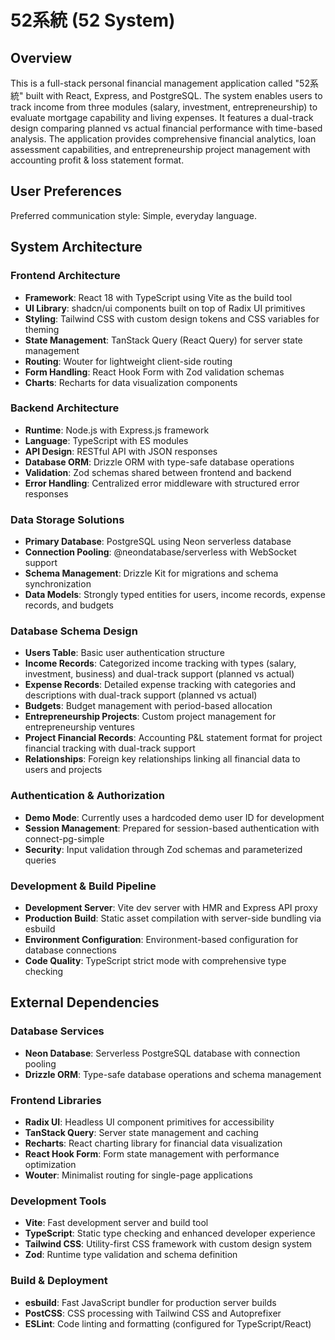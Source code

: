 # 52系統 (52 System)

## Overview

This is a full-stack personal financial management application called "52系統" built with React, Express, and PostgreSQL. The system enables users to track income from three modules (salary, investment, entrepreneurship) to evaluate mortgage capability and living expenses. It features a dual-track design comparing planned vs actual financial performance with time-based analysis. The application provides comprehensive financial analytics, loan assessment capabilities, and entrepreneurship project management with accounting profit & loss statement format.

## User Preferences

Preferred communication style: Simple, everyday language.

## System Architecture

### Frontend Architecture
- **Framework**: React 18 with TypeScript using Vite as the build tool
- **UI Library**: shadcn/ui components built on top of Radix UI primitives
- **Styling**: Tailwind CSS with custom design tokens and CSS variables for theming
- **State Management**: TanStack Query (React Query) for server state management
- **Routing**: Wouter for lightweight client-side routing
- **Form Handling**: React Hook Form with Zod validation schemas
- **Charts**: Recharts for data visualization components

### Backend Architecture
- **Runtime**: Node.js with Express.js framework
- **Language**: TypeScript with ES modules
- **API Design**: RESTful API with JSON responses
- **Database ORM**: Drizzle ORM with type-safe database operations
- **Validation**: Zod schemas shared between frontend and backend
- **Error Handling**: Centralized error middleware with structured error responses

### Data Storage Solutions
- **Primary Database**: PostgreSQL using Neon serverless database
- **Connection Pooling**: @neondatabase/serverless with WebSocket support
- **Schema Management**: Drizzle Kit for migrations and schema synchronization
- **Data Models**: Strongly typed entities for users, income records, expense records, and budgets

### Database Schema Design
- **Users Table**: Basic user authentication structure
- **Income Records**: Categorized income tracking with types (salary, investment, business) and dual-track support (planned vs actual)
- **Expense Records**: Detailed expense tracking with categories and descriptions with dual-track support (planned vs actual)
- **Budgets**: Budget management with period-based allocation
- **Entrepreneurship Projects**: Custom project management for entrepreneurship ventures
- **Project Financial Records**: Accounting P&L statement format for project financial tracking with dual-track support
- **Relationships**: Foreign key relationships linking all financial data to users and projects

### Authentication & Authorization
- **Demo Mode**: Currently uses a hardcoded demo user ID for development
- **Session Management**: Prepared for session-based authentication with connect-pg-simple
- **Security**: Input validation through Zod schemas and parameterized queries

### Development & Build Pipeline
- **Development Server**: Vite dev server with HMR and Express API proxy
- **Production Build**: Static asset compilation with server-side bundling via esbuild
- **Environment Configuration**: Environment-based configuration for database connections
- **Code Quality**: TypeScript strict mode with comprehensive type checking

## External Dependencies

### Database Services
- **Neon Database**: Serverless PostgreSQL database with connection pooling
- **Drizzle ORM**: Type-safe database operations and schema management

### Frontend Libraries
- **Radix UI**: Headless UI component primitives for accessibility
- **TanStack Query**: Server state management and caching
- **Recharts**: React charting library for financial data visualization
- **React Hook Form**: Form state management with performance optimization
- **Wouter**: Minimalist routing for single-page applications

### Development Tools
- **Vite**: Fast development server and build tool
- **TypeScript**: Static type checking and enhanced developer experience
- **Tailwind CSS**: Utility-first CSS framework with custom design system
- **Zod**: Runtime type validation and schema definition

### Build & Deployment
- **esbuild**: Fast JavaScript bundler for production server builds
- **PostCSS**: CSS processing with Tailwind CSS and Autoprefixer
- **ESLint**: Code linting and formatting (configured for TypeScript/React)